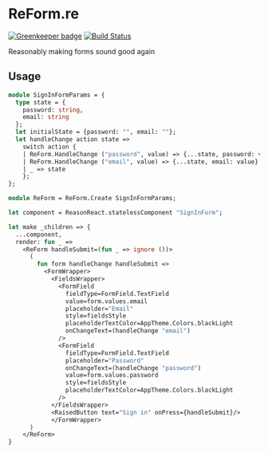 # ReForm.re

[![Greenkeeper badge](https://badges.greenkeeper.io/Astrocoders/bs-package-boilerplate.svg)](https://greenkeeper.io/)
[![Build Status](https://travis-ci.org/Astrocoders/bs-package-boilerplate.svg?branch=master)](https://travis-ci.org/Astrocoders/bs-package-boilerplate)

Reasonably making forms sound good again

## Usage
```ml
module SignInFormParams = {
  type state = {
    password: string,
    email: string
  };
  let initialState = {password: "", email: ""};
  let handleChange action state =>
    switch action {
    | ReForm.HandleChange ("password", value) => {...state, password: value}
    | ReForm.HandleChange ("email", value) => {...state, email: value}
    | _ => state
    };
};

module ReForm = ReForm.Create SignInFormParams;

let component = ReasonReact.statelessComponent "SignInForm";

let make _children => {
  ...component,
  render: fun _ =>
    <ReForm handleSubmit=(fun _ => ignore ())>
      (
        fun form handleChange handleSubmit =>
          <FormWrapper>
            <FieldsWrapper>
              <FormField
                fieldType=FormField.TextField
                value=form.values.email
                placeholder="Email"
                style=fieldsStyle
                placeholderTextColor=AppTheme.Colors.blackLight
                onChangeText=(handleChange "email")
              />
              <FormField
                fieldType=FormField.TextField
                placeholder="Password"
                onChangeText=(handleChange "password")
                value=form.values.password
                style=fieldsStyle
                placeholderTextColor=AppTheme.Colors.blackLight
              />
            </FieldsWrapper>
            <RaisedButton text="Sign in" onPress={handleSubmit}/>
            </FormWrapper>
      )
    </ReForm>
}
```
